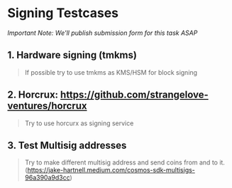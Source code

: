 # Signing Testcases

*Important Note: We'll publish submission form for this task ASAP* <br/>
## 1. Hardware signing (tmkms)
> If possible try to use tmkms as KMS/HSM for block signing
## 2. Horcrux: https://github.com/strangelove-ventures/horcrux
> Try to use horcurx as signing service
## 3. Test Multisig addresses
> Try to make different multisig address and send coins from and to it. (https://jake-hartnell.medium.com/cosmos-sdk-multisigs-96a390a9d3cc)
